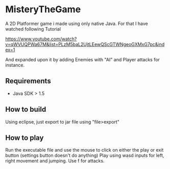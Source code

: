 # MisteryTheGame
A 2D Platformer game i made using only native Java.
For that I have watched following Tutorial 

https://www.youtube.com/watch?v=qWVUQPWa67M&list=PLzM5baL2UjtLEewQScGTWNgeoGXMxG7pc&index=1

And expanded upon it by adding Enemies with "AI" and Player attacks for instance.

## Requirements
* Java SDK > 1.5

## How to build
Using eclipse, just export to jar file using "file>export"

## How to play
Run the executable file and use the mouse to click on either the play or exit button (settings button doesn't do anything)
Play using wasd inputs for left, right movement and jumping. Use f for attacks.

